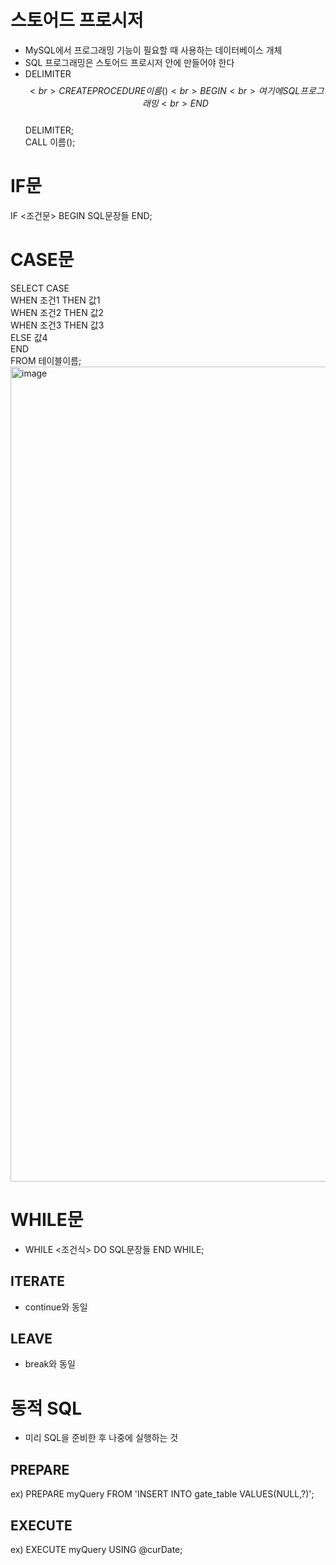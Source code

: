 # 스토어드 프로시저
* MySQL에서 프로그래밍 기능이 필요할 때 사용하는 데이터베이스 개체
* SQL 프로그래밍은 스토어드 프로시저 안에 만들어야 한다
* DELIMITER $$<br>
CREATE PROCEDURE 이름()<br>
BEGIN<br>
여기에 SQL 프로그래밍<br>
END $$<br>
DELIMITER;<br>
CALL 이름();

# IF문
IF <조건문>
BEGIN
SQL문장들 
END;

# CASE문
SELECT CASE<br>
WHEN 조건1 THEN 값1<br>
WHEN 조건2 THEN 값2<br> 
WHEN 조건3 THEN 값3<br>
ELSE 값4<br> 
END<br>
FROM 테이블이름;<br> 
<img width="1304" alt="image" src="https://user-images.githubusercontent.com/88610333/177915839-6cace31e-3afb-4f22-857b-e8c58695e0f3.png">


# WHILE문
* WHILE <조건식> DO SQL문장들 END WHILE;

## ITERATE
* continue와 동일

## LEAVE
* break와 동일

# 동적 SQL
* 미리 SQL을 준비한 후 나중에 실행하는 것

## PREPARE
ex) PREPARE myQuery FROM 'INSERT INTO gate_table VALUES(NULL,?)';

## EXECUTE
ex) EXECUTE myQuery USING @curDate;
